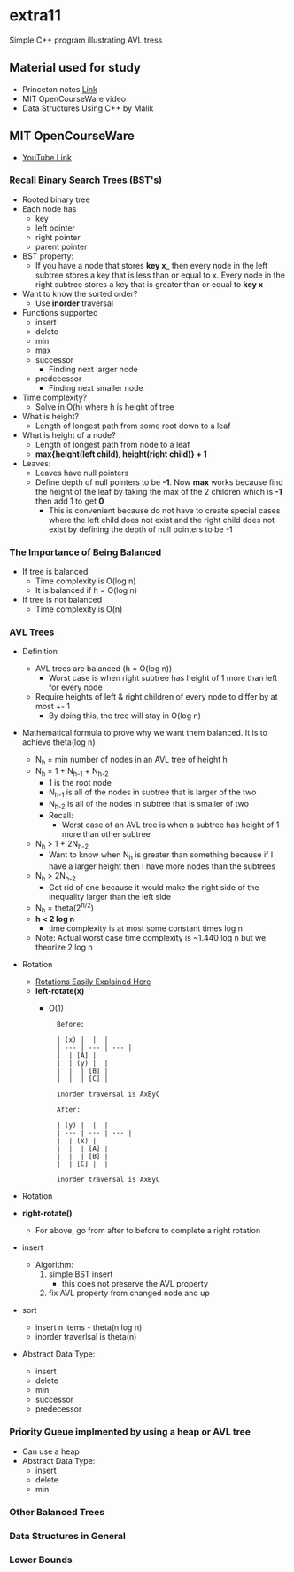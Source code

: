 # extra11
Simple C++ program illustrating AVL tress

## Material used for study
* Princeton notes [Link](http://www.cs.princeton.edu/courses/archive/spr11/cos423/Lectures/BalancedSearchTreesFinal.pdf)
* MIT OpenCourseWare video
* Data Structures Using C++ by Malik


## MIT OpenCourseWare
* [YouTube Link](https://youtu.be/FNeL18KsWPc)

### Recall Binary Search Trees (BST's)
* Rooted binary tree
* Each node has
    * key
    * left pointer
    * right pointer
    * parent pointer
* BST property:
    * If you have a node that stores __key x___ then every node in the left subtree stores a key that is less than or equal to x. Every node in the right subtree stores a key that is greater than or equal to __key x__
* Want to know the sorted order?
    * Use __inorder__ traversal
* Functions supported
	* insert
	* delete
	* min
	* max
	* successor
		* Finding next larger node
	* predecessor
		* Finding next smaller node
* Time complexity?
	* Solve in O(h) where h is height of tree		
* What is height?
	* Length of longest path from some root down to a leaf
* What is height of a node?
	* Length of longest path from node to a leaf
	* __max{height(left child), height(right child)} + 1__
* Leaves:
	* Leaves have null pointers
	* Define depth of null pointers to be __-1__. Now __max__ works because find the height of the leaf by taking the max of the 2 children which is __-1__ then add 1 to get __0__
		* This is convenient because do not have to create special cases where the left child does not exist and the right child does not exist by defining the depth of null pointers to be -1

### The Importance of Being Balanced
* If tree is balanced:
	* Time complexity is O(log n)
	* It is balanced if h = O(log n)
* If tree is not balanced
	* Time complexity is O(n)

### AVL Trees
* Definition
	* AVL trees are balanced (h = O(log n))
		* Worst case is when right subtree has height of 1 more than left for every node
	* Require heights of left & right children of every node to differ by at most +- 1
		* By doing this, the tree will stay in O(log n)
* Mathematical formula to prove why we want them balanced. It is to achieve theta(log n)
	* N<sub>h</sub> = min number of nodes in an AVL tree of height h
	* N<sub>h</sub> = 1 + N<sub>h-1</sub> + N<sub>h-2</sub>
		* 1 is the root node
		* N<sub>h-1</sub> is all of the nodes in subtree that is larger of the two
		* N<sub>h-2</sub> is all of the nodes in subtree that is smaller of two
		* Recall:
			* Worst case of an AVL tree is when a subtree has height of 1 more than other subtree
	* N<sub>h</sub> > 1 + 2N<sub>h-2</sub>
		* Want to know when N<sub>h</sub> is greater than something because if I have a larger height then I have more nodes than the subtrees
	* N<sub>h</sub> > 2N<sub>h-2</sub>
		* Got rid of one because it would make the right side of the inequality larger than the left side
	* N<sub>h</sub> = theta(2<sup>h/2</sup>)
	* __h < 2 log n__
		* time complexity is at most some constant times log n
	* Note: Actual worst case time complexity is ~1.440 log n but we theorize 2 log n

* Rotation
	* [Rotations Easily Explained Here](https://www.youtube.com/watch?v=rbg7Qf8GkQ4&t=196s)
	* __left-rotate(x)__
		* O(1)

				Before:

				| (x) |  |	|
				| --- | --- | --- |
				|  | [A] |
				|  | (y) |	|
				|  |  | [B]	|
				|  |  | [C]	|

				inorder traversal is AxByC

				After:

				| (y) |  |	|
				| --- | --- | --- |
				|  | (x) |
				|  |  | [A]	|
				|  |  | [B]	|
				|  | [C] |	|

				inorder traversal is AxByC
 
* Rotation
* __right-rotate()__
	* For above, go from after to before to complete a right rotation


* insert
	* Algorithm:
		1. simple BST insert
			* this does not preserve the AVL property
		2. fix AVL property from changed node and up
* sort
	* insert n items - theta(n log n)
	* inorder traverlsal is theta(n)
* Abstract Data Type:
	* insert
	* delete
	* min
	* successor
	* predecessor

### Priority Queue implmented by using a heap or AVL tree
* Can use a heap
* Abstract Data Type:
	* insert
	* delete
	* min

### Other Balanced Trees

### Data Structures in General

### Lower Bounds
